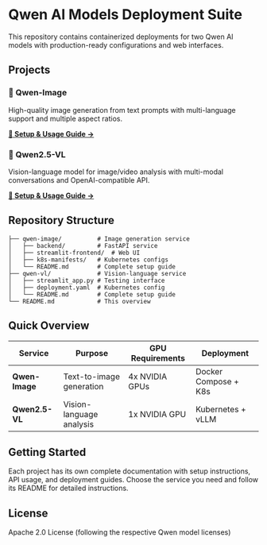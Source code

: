 # Qwen AI Models Deployment Suite

This repository contains containerized deployments for two Qwen AI models with production-ready configurations and web interfaces.

## Projects

### 🎨 Qwen-Image

High-quality image generation from text prompts with multi-language support and multiple aspect ratios.

**[📖 Setup & Usage Guide →](qwen-image/README.md)**

### 🤖 Qwen2.5-VL  

Vision-language model for image/video analysis with multi-modal conversations and OpenAI-compatible API.

**[📖 Setup & Usage Guide →](qwen-vl/README.md)**

## Repository Structure

```text
├── qwen-image/          # Image generation service
│   ├── backend/         # FastAPI service
│   ├── streamlit-frontend/  # Web UI
│   ├── k8s-manifests/   # Kubernetes configs
│   └── README.md        # Complete setup guide
├── qwen-vl/             # Vision-language service  
│   ├── streamlit_app.py # Testing interface
│   ├── deployment.yaml  # Kubernetes config
│   └── README.md        # Complete setup guide
└── README.md            # This overview
```

## Quick Overview

| Service | Purpose | GPU Requirements | Deployment |
|---------|---------|------------------|------------|
| **Qwen-Image** | Text-to-image generation | 4x NVIDIA GPUs | Docker Compose + K8s |
| **Qwen2.5-VL** | Vision-language analysis | 1x NVIDIA GPU | Kubernetes + vLLM |

## Getting Started

Each project has its own complete documentation with setup instructions, API usage, and deployment guides. Choose the service you need and follow its README for detailed instructions.

## License

Apache 2.0 License (following the respective Qwen model licenses)
